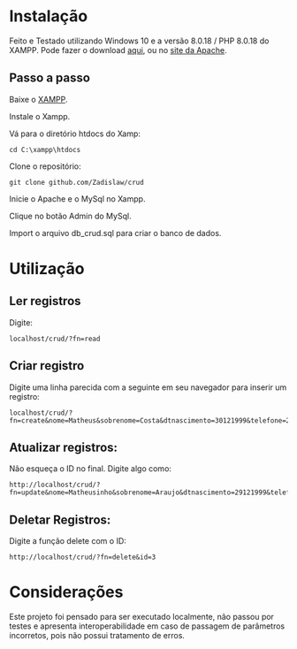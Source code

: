 # Instalação

Feito e Testado utilizando Windows 10 e a versão 8.0.18 / PHP 8.0.18 do XAMPP. Pode fazer o download [aqui](https://www.apachefriends.org/xampp-files/8.0.18/xampp-windows-x64-8.0.18-0-VS16-installer.exe), ou no [site da Apache](https://www.apachefriends.org/xampp-files/8.0.18/xampp-windows-x64-8.0.18-0-VS16-installer.exe).

## Passo a passo

Baixe o [XAMPP](https://www.apachefriends.org/xampp-files/8.0.18/xampp-windows-x64-8.0.18-0-VS16-installer.exe).

Instale o Xampp.

Vá para o diretório htdocs do Xamp:

```
cd C:\xampp\htdocs
```

Clone o repositório:

```
git clone github.com/Zadislaw/crud
```

Inicie o Apache e o MySql no Xampp.

Clique no botão Admin do MySql.

Import o arquivo db_crud.sql para criar o banco de dados.

# Utilização


## Ler registros

Digite:
```
localhost/crud/?fn=read
```


## Criar registro

Digite uma linha parecida com a seguinte em seu navegador para inserir um registro:
```
localhost/crud/?fn=create&nome=Matheus&sobrenome=Costa&dtnascimento=30121999&telefone=2125554444&celular=21955554444&email=matheus@mail.com
```

## Atualizar registros:

Não esqueça o ID no final.
Digite algo como:
```
http://localhost/crud/?fn=update&nome=Matheusinho&sobrenome=Araujo&dtnascimento=29121999&telefone=8225554444&celular=82955554444&email=matheusinho@mail.com&id=4
```

## Deletar Registros:


Digite a função delete com o ID: 
```
http://localhost/crud/?fn=delete&id=3
```


# Considerações

Este projeto foi pensado para ser executado localmente, não passou por testes e apresenta interoperabilidade em caso de passagem de parâmetros incorretos, pois não possui tratamento de erros.